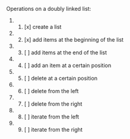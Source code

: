 Operations on a doubly linked list:
1. 1) [x] create a list
2. 2) [x] add items at the beginning of the list
3. 3) [ ] add items at the end of the list
4. 4) [ ] add an item at a certain position
5. 5) [ ] delete at a certain position
6. 6) [ ] delete from the left
7. 7) [ ] delete from the right
8. 8) [ ] iterate from the left
9. 9) [ ] iterate from the right
